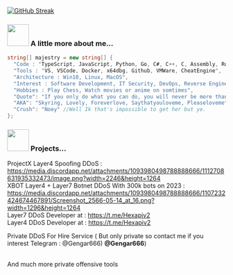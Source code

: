 [![GitHub Streak](https://streak-stats.demolab.com/?user=TheMajestry)](https://git.io/streak-stats)


### <img src="https://media3.giphy.com/media/1NYkJ0wTvncdXV5dN5/source.gif" width="50"> A little more about me...  

```csharp
string[] majestry = new string[] { 
  "Code : "TypeScript, JavaScript, Python, Go, C#, C++, C, Assembly, Rust", 
  "Tools : "VS, VSCode, Docker, x64dbg, Github, VMWare, CheatEngine", 
  "Architecture : Win10, Linux, MacOS", 
  "Interest : Software Development, IT Security, DevOps, Reverse Engineer, Offensive tools development, Web Application Development, Malware Development",
  "Hobbies : Play Chess, Watch movies or anime on somtimes",
  "Quote": "If you only do what you can do, you will never be more than you are now! - Kung Fu Panda",
  "AKA": "Skyring, Lovely, Foreverlove, Saythatyouloveme, Pleaseloveme" // Well I know that I have alot of AKA.
  "Crush": "Noey" //Well Ik that's impossible to get her but ye.
};
```

### <img src="https://media2.giphy.com/media/3oKIPnAiaMCws8nOsE/200.gif" width="50"> Projects...
ProjectX Layer4 Spoofing DDoS : https://media.discordapp.net/attachments/1093980498788888666/1112708631935332473/image.png?width=2246&height=1264 <br>
XBOT Layer4 + Layer7 Botnet DDoS With 300k bots on 2023 : https://media.discordapp.net/attachments/1093980498788888666/1107232424674467891/Screenshot_2566-05-14_at_16.png?width=1296&height=1264 <br>
Layer7 DDoS Developer at : https://t.me/Hexapiv2 <br>
Layer4 DDoS Developer at : https://t.me/Hexapiv2 <br>

Private DDoS For Hire Service ( But only private so contact me if you interest Telegram : @Gengar666) <b>@Gengar666</b>) <br><br>


And much more private offensive tools<br>
